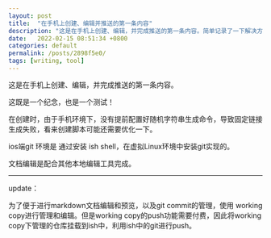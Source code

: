 ```yaml
---
layout: post
title:  "在手机上创建、编辑并推送的第一条内容"
description: "这是在手机上创建、编辑，并完成推送的第一条内容。简单记录了一下解决方案"
date:   2022-02-15 08:51:34 +0800
categories: default
permalink: /posts/2898f5e0/
tags: [writing, tool]
---
```


这是在手机上创建、编辑，并完成推送的第一条内容。 

这既是一个纪念，也是一个测试！ 

在创建时，由于手机环境下，没有提前配置好随机字符串生成命令，导致固定链接生成失败，看来创建脚本可能还需要优化一下。


ios端git 环境是 通过安装 ish shell，在虚拟Linux环境中安装git实现的。

文档编辑是配合其他本地编辑工具完成。

---

update：

为了便于进行markdown文档编辑和预览，以及git commit的管理，使用 working copy进行管理和编辑。但是working copy的push功能需要付费，因此将working copy下管理的仓库挂载到ish中，利用ish中的git进行push。

